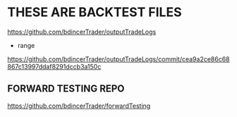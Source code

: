 # THESE ARE BACKTEST FILES
https://github.com/bdincerTrader/outputTradeLogs

- range

https://github.com/bdincerTrader/outputTradeLogs/commit/cea9a2ce86c68867c13997ddaf8291dccb3a150c


## FORWARD TESTING REPO
https://github.com/bdincerTrader/forwardTesting
